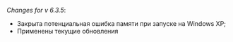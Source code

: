 _Changes for v 6.3.5_:
- Закрыта потенциальная ошибка памяти при запуске на Windows XP;
- Применены текущие обновления
